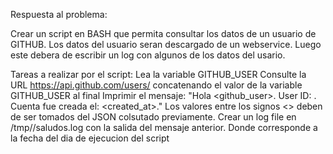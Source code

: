 Respuesta al problema:

Crear un script en BASH que permita consultar los datos de un usuario de GITHUB. Los datos del usuario seran descargado de un webservice. Luego este debera de escribir un log con algunos de los datos del usario.

Tareas a realizar por el script:
Lea la variable GITHUB_USER
Consulte la URL https://api.github.com/users/ concatenando el valor de la variable GITHUB_USER al final
Imprimir el mensaje: "Hola <github_user>. User ID: <id>. Cuenta fue creada el: <created_at>." Los valores entre los signos <> deben de ser tomados del JSON colsutado previamente.
Crear un log file en /tmp/<fecha>/saludos.log con la salida del mensaje anterior. Donde <fecha> corresponde a la fecha del dia de ejecucion del script